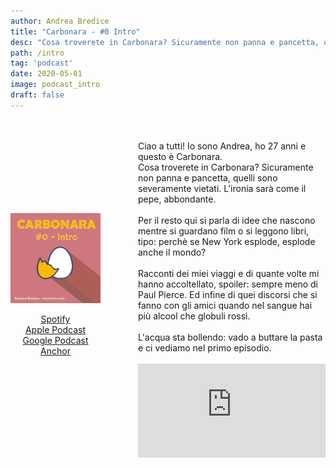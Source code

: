 ```yaml
---
author: Andrea Bredice
title: "Carbonara - #0 Intro"
desc: "Cosa troverete in Carbonara? Sicuramente non panna e pancetta, quelli sono severamente vietati. L'ironia sarà come il pepe, abbondante."
path: /intro
tag: 'podcast'
date: 2020-05-01
image: podcast_intro
draft: false
---
```


<style>
    .grid{
        display: grid;
        grid-template-columns: repeat(2, 1fr);
        grid-template-rows: repeat(2, 1fr);
        grid-column-gap: 60px;
        grid-row-gap: 24px;
        height: 700px;
        align-items: center;
        /* width: 1200px !important; */
        /* display: flex;
        flex-direction: row; */
    }
    @media screen and (max-width: 768px) {
        .grid{
            display: grid;
            grid-template-columns: 1fr;
            grid-template-rows: 1fr;
            grid-column-gap: 24px;
            grid-row-gap: 24px;
            height: 100%;
            width: 300px;
            align-items: center;

            div {
                background-color:
            }
        }
    }
    .img {
        float: left;

    }
    .align {
        text-align: center;
    }
    .center {
        text-align: center;
    }
    .column {
        display: flex;
        flex-direction: column;
        margin: 1em;
    }
</style>

<div class='grid'>

<div class='center'>
    <img  src='podcast_intro.png'>
    <div class='column'>
        <a href='https://open.spotify.com/show/6SR26ieg3rGowH22ECxFd3?si=ZBL9rM-9TeiFN6aInNP2qA'>Spotify</a>
        <a href='https://podcasts.apple.com/it/podcast/carbonara/id1552764819'>Apple Podcast</a>
        <a href='https://podcasts.google.com/feed/aHR0cHM6Ly9hbmNob3IuZm0vcy80MTcwNzAzOC9wb2RjYXN0L3Jzcw?sa=X&ved=0CAMQ4aUDahcKEwiws9Orm-nuAhUAAAAAHQAAAAAQDw'>Google Podcast</a>
        <a href='https://anchor.fm/andrea-bredice'>Anchor</a>
    </div>
</div>

<div>
    <br/>
    <br/>
    Ciao a tutti! Io sono Andrea, ho 27 anni  e questo è Carbonara.
    <br/>
    Cosa troverete in Carbonara? Sicuramente non panna e pancetta, quelli sono severamente vietati. L'ironia sarà come il pepe, abbondante.
    <br/>
    <br/>
    Per il resto qui si parla di idee che nascono mentre si guardano film o si leggono libri, tipo: perchè se New York esplode, esplode anche il mondo?
    <br/>
    <br/>
    Racconti dei miei viaggi e di quante volte mi hanno accoltellato, spoiler: sempre meno di Paul Pierce. Ed infine di quei discorsi che si fanno con gli amici quando nel sangue hai più alcool che globuli rossi. 
    <br/>
    <br/>
    L'acqua sta bollendo: vado a buttare la pasta e ci vediamo nel primo episodio.
    <br/>
    <br/>
    <div class='align'>
        <iframe src="https://anchor.fm/andrea-bredice/embed" frameborder="0" scrolling="no">
        </iframe>
    <div/>
<div>

<div>
